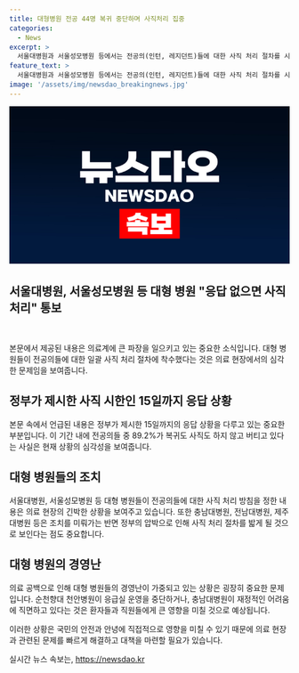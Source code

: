 ```yaml
---
title: 대형병원 전공 44명 복귀 중단하며 사직처리 집중
categories:
  - News
excerpt: >
  서울대병원과 서울성모병원 등에서는 전공의(인턴, 레지던트)들에 대한 사직 처리 절차를 시작했다. 정부가 제시한 15일까지의 사직 시한까지 대부분의 의사가 사직 또는 복귀 의사를 밝히지 않았고, 이로 인해 대형 병원들이 이에 대한 조치를 취하고 있다. 5대 대형 병원은 무응답 전공의에 대한 일괄 사직 처리 방침을 정했으며, 이에 대해 의료계는 갈등을 우려하고 있다. 의료 공백으로 순천향대 천안병원이 응급실 운영을 일시 중단할 예정이고, 대형 병원의 경영난이 심각한 상황임이 드러나고 있다.
feature_text: >
  서울대병원과 서울성모병원 등에서는 전공의(인턴, 레지던트)들에 대한 사직 처리 절차를 시작했다. 정부가 제시한 15일까지의 사직 시한까지 대부분의 의사가 사직 또는 복귀 의사를 밝히지 않았고, 이로 인해 대형 병원들이 이에 대한 조치를 취하고 있다. 5대 대형 병원은 무응답 전공의에 대한 일괄 사직 처리 방침을 정했으며, 이에 대해 의료계는 갈등을 우려하고 있다. 의료 공백으로 순천향대 천안병원이 응급실 운영을 일시 중단할 예정이고, 대형 병원의 경영난이 심각한 상황임이 드러나고 있다.
image: '/assets/img/newsdao_breakingnews.jpg'
---
```


<p><img src="/assets/img/newsdao_breakingnews.jpg" alt="pcversion 속보" /></p>

<h2 data-ke-size="size26">서울대병원, 서울성모병원 등 대형 병원 "응답 없으면 사직처리" 통보</h2>

<p data-ke-size="size16">&nbsp;</p>

<p>본문에서 제공된 내용은 의료계에 큰 파장을 일으키고 있는 중요한 소식입니다. 대형 병원들이 전공의들에 대한 일괄 사직 처리 절차에 착수했다는 것은 의료 현장에서의 심각한 문제임을 보여줍니다.</p>

<h2 data-ke-size="size26">정부가 제시한 사직 시한인 15일까지 응답 상황</h2>

<p>본문 속에서 언급된 내용은 정부가 제시한 15일까지의 응답 상황을 다루고 있는 중요한 부분입니다. 이 기간 내에 전공의들 중 89.2%가 복귀도 사직도 하지 않고 버티고 있다는 사실은 현재 상황의 심각성을 보여줍니다.</p>

<h2 data-ke-size="size26">대형 병원들의 조치</h2>

<p>서울대병원, 서울성모병원 등 대형 병원들이 전공의들에 대한 사직 처리 방침을 정한 내용은 의료 현장의 긴박한 상황을 보여주고 있습니다. 또한 충남대병원, 전남대병원, 제주대병원 등은 조치를 미뤄가는 반면 정부의 압박으로 인해 사직 처리 절차를 밟게 될 것으로 보인다는 점도 중요합니다.</p>

<h2 data-ke-size="size26">대형 병원의 경영난</h2>

<p>의료 공백으로 인해 대형 병원들의 경영난이 가중되고 있는 상황은 굉장히 중요한 문제입니다. 순천향대 천안병원이 응급실 운영을 중단하거나, 충남대병원이 재정적인 어려움에 직면하고 있다는 것은 환자들과 직원들에게 큰 영향을 미칠 것으로 예상됩니다.</p>

<p>이러한 상황은 국민의 안전과 안녕에 직접적으로 영향을 미칠 수 있기 때문에 의료 현장과 관련된 문제를 빠르게 해결하고 대책을 마련할 필요가 있습니다.</p>
실시간 뉴스 속보는, <a href="https://newsdao.kr" rel="dofollow">https://newsdao.kr</a>


